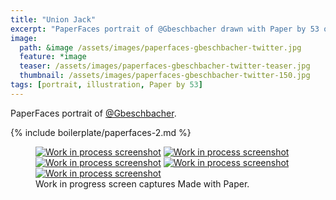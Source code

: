 ```yaml
---
title: "Union Jack"
excerpt: "PaperFaces portrait of @Gbeschbacher drawn with Paper by 53 on an iPad."
image: 
  path: &image /assets/images/paperfaces-gbeschbacher-twitter.jpg 
  feature: *image
  teaser: /assets/images/paperfaces-gbeschbacher-twitter-teaser.jpg
  thumbnail: /assets/images/paperfaces-gbeschbacher-twitter-150.jpg
tags: [portrait, illustration, Paper by 53]
---
```


PaperFaces portrait of [@Gbeschbacher](http://twitter.com/gbeschbacher).

{% include boilerplate/paperfaces-2.md %}

<figure class="third">
  <a href="/assets/images/paperfaces-gbeschbacher-process-1-lg.jpg"><img src="/assets/images/paperfaces-gbeschbacher-process-1-600.jpg" alt="Work in process screenshot"></a>
  <a href="/assets/images/paperfaces-gbeschbacher-process-2-lg.jpg"><img src="/assets/images/paperfaces-gbeschbacher-process-2-600.jpg" alt="Work in process screenshot"></a>
  <a href="/assets/images/paperfaces-gbeschbacher-process-3-lg.jpg"><img src="/assets/images/paperfaces-gbeschbacher-process-3-600.jpg" alt="Work in process screenshot"></a>
  <a href="/assets/images/paperfaces-gbeschbacher-process-4-lg.jpg"><img src="/assets/images/paperfaces-gbeschbacher-process-4-600.jpg" alt="Work in process screenshot"></a>
  <a href="/assets/images/paperfaces-gbeschbacher-process-5-lg.jpg"><img src="/assets/images/paperfaces-gbeschbacher-process-5-600.jpg" alt="Work in process screenshot"></a>
  <figcaption>Work in progress screen captures Made with Paper.</figcaption>
</figure>
